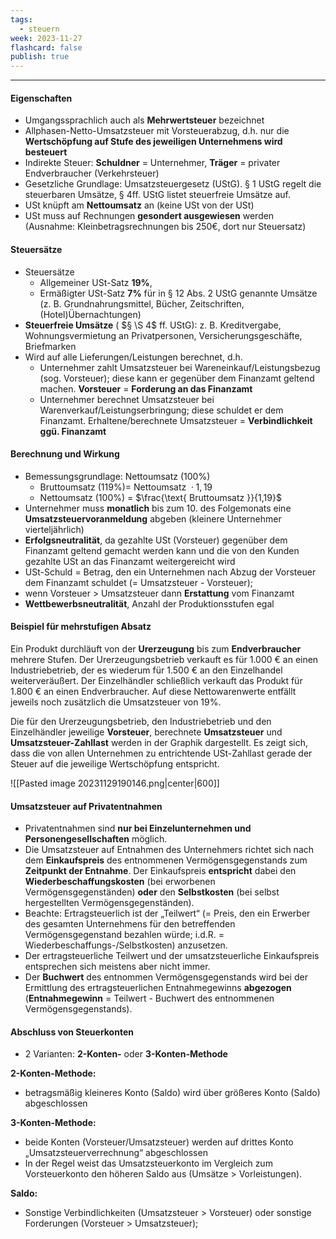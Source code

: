 ```yaml
---
tags:
  - steuern
week: 2023-11-27
flashcard: false
publish: true
---
```

***

#### Eigenschaften

- Umgangssprachlich auch als **Mehrwertsteuer** bezeichnet
- Allphasen-Netto-Umsatzsteuer mit Vorsteuerabzug, d.h. nur die **Wertschöpfung auf Stufe des jeweiligen Unternehmens wird besteuert**
- Indirekte Steuer: **Schuldner** = Unternehmer, **Träger** = privater Endverbraucher (Verkehrsteuer)
- Gesetzliche Grundlage: Umsatzsteuergesetz (UStG). § 1 UStG regelt die steuerbaren Umsätze, § 4ff. UStG listet steuerfreie Umsätze auf.
- USt knüpft am **Nettoumsatz** an (keine USt von der USt)
- USt muss auf Rechnungen **gesondert ausgewiesen** werden (Ausnahme: Kleinbetragsrechnungen bis 250€, dort nur Steuersatz)

#### Steuersätze

- Steuersätze
	- Allgemeiner USt-Satz **19%**,
	- Ermäßigter USt-Satz **7%** für in § 12 Abs. 2 UStG genannte Umsätze (z. B. Grundnahrungsmittel, Bücher, Zeitschriften, (Hotel)Übernachtungen)
- **Steuerfreie Umsätze** ( $§ \S 4$ ff. UStG): z. B. Kreditvergabe, Wohnungsvermietung an Privatpersonen, Versicherungsgeschäfte, Briefmarken
- Wird auf alle Lieferungen/Leistungen berechnet, d.h.
	- Unternehmer zahlt Umsatzsteuer bei Wareneinkauf/Leistungsbezug (sog. Vorsteuer); diese kann er gegenüber dem Finanzamt geltend machen. **Vorsteuer** = **Forderung an das Finanzamt**
	- Unternehmer berechnet Umsatzsteuer bei Warenverkauf/Leistungserbringung; diese schuldet er dem Finanzamt. Erhaltene/berechnete Umsatzsteuer = **Verbindlichkeit ggü. Finanzamt**

#### Berechnung und Wirkung

- Bemessungsgrundlage: Nettoumsatz (100\%)
	- Bruttoumsatz $(119 \%)=$ $\text{ Nettoumsatz } \cdot 1,19$
	- Nettoumsatz (100\%) = $\frac{\text{ Bruttoumsatz }}{1,19}$
- Unternehmer muss **monatlich** bis zum 10. des Folgemonats eine **Umsatzsteuervoranmeldung** abgeben (kleinere Unternehmer vierteljährlich)
- **Erfolgsneutralität**, da gezahlte USt (Vorsteuer) gegenüber dem Finanzamt geltend gemacht werden kann und die von den Kunden gezahlte USt an das Finanzamt weitergereicht wird
- USt-Schuld = Betrag, den ein Unternehmen nach Abzug der Vorsteuer dem Finanzamt schuldet (= Umsatzsteuer - Vorsteuer);
- wenn Vorsteuer > Umsatzsteuer dann **Erstattung** vom Finanzamt
- **Wettbewerbsneutralität**, Anzahl der Produktionsstufen egal

#### Beispiel für mehrstufigen Absatz

Ein Produkt durchläuft von der **Urerzeugung** bis zum **Endverbraucher** mehrere Stufen. Der Urerzeugungsbetrieb verkauft es für 1.000 € an einen Industriebetrieb, der es wiederum für 1.500 € an den Einzelhandel weiterveräußert. Der Einzelhändler schließlich verkauft das Produkt für 1.800 € an einen Endverbraucher. Auf diese Nettowarenwerte entfällt jeweils noch zusätzlich die Umsatzsteuer von 19%.

Die für den Urerzeugungsbetrieb, den Industriebetrieb und den Einzelhändler jeweilige **Vorsteuer**, berechnete **Umsatzsteuer** und **Umsatzsteuer-Zahllast** werden in der Graphik dargestellt. Es zeigt sich, dass die von allen Unternehmen zu entrichtende USt-Zahllast gerade der Steuer auf die jeweilige Wertschöpfung entspricht.

![[Pasted image 20231129190146.png|center|600]]

#### Umsatzsteuer auf Privatentnahmen

- Privatentnahmen sind **nur bei Einzelunternehmen und Personengesellschaften** möglich.
- Die Umsatzsteuer auf Entnahmen des Unternehmers richtet sich nach dem **Einkaufspreis** des entnommenen Vermögensgegenstands zum **Zeitpunkt der Entnahme**. Der Einkaufspreis **entspricht** dabei den **Wiederbeschaffungskosten** (bei erworbenen Vermögensgegenständen) **oder** den **Selbstkosten** (bei selbst hergestellten Vermögensgegenständen).
- Beachte: Ertragsteuerlich ist der „Teilwert“ (= Preis, den ein Erwerber des gesamten Unternehmens für den betreffenden Vermögensgegenstand bezahlen würde; i.d.R. = Wiederbeschaffungs-/Selbstkosten) anzusetzen.
- Der ertragsteuerliche Teilwert und der umsatzsteuerliche Einkaufspreis entsprechen sich meistens aber nicht immer.
- Der **Buchwert** des entnommen Vermögensgegenstands wird bei der Ermittlung des ertragsteuerlichen Entnahmegewinns **abgezogen** (**Entnahmegewinn** = Teilwert - Buchwert des entnommenen Vermögensgegenstands).

#### Abschluss von Steuerkonten

- 2 Varianten: **2-Konten-** oder **3-Konten-Methode**

**2-Konten-Methode:**
- betragsmäßig kleineres Konto (Saldo) wird über größeres Konto (Saldo) abgeschlossen

**3-Konten-Methode:**
- beide Konten (Vorsteuer/Umsatzsteuer) werden auf drittes Konto „Umsatzsteuerverrechnung“ abgeschlossen
- In der Regel weist das Umsatzsteuerkonto im Vergleich zum Vorsteuerkonto den höheren Saldo aus (Umsätze > Vorleistungen).

**Saldo:**
- Sonstige Verbindlichkeiten (Umsatzsteuer > Vorsteuer) oder sonstige Forderungen (Vorsteuer > Umsatzsteuer);